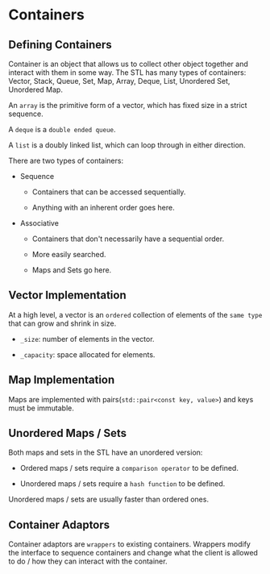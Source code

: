 # Containers

## Defining Containers

Container is an object that allows us to collect other object together and interact with them in some way. The STL has many types of containers: Vector, Stack, Queue, Set, Map, Array, Deque, List, Unordered Set, Unordered Map.

An `array` is the primitive form of a vector, which has fixed size in a strict sequence.

A `deque` is a `double ended queue`.

A `list` is a doubly linked list, which can loop through in either direction.

There are two types of containers:

* Sequence
  
  * Containers that can be accessed sequentially.
  
  * Anything with an inherent order goes here.

* Associative
  
  * Containers that don't necessarily have a sequential order.
  
  * More easily searched.
  
  * Maps and Sets go here.

## Vector Implementation

At a high level, a vector is an `ordered` collection of elements of the `same type` that can grow and shrink in size.

* `_size`: number of elements in the vector.

* `_capacity`: space allocated for elements.

## Map Implementation

Maps are implemented with pairs(`std::pair<const key, value>`) and keys must be immutable.

## Unordered Maps / Sets

Both maps and sets in the STL have an unordered version:

* Ordered maps / sets require a `comparison operator` to be defined.

* Unordered maps / sets require a `hash function` to be defined.

Unordered maps / sets are usually faster than ordered ones.

## Container Adaptors

Container adaptors are `wrappers` to existing containers. Wrappers modify the interface to sequence containers and change what the client is allowed to do / how they can interact with the container.
